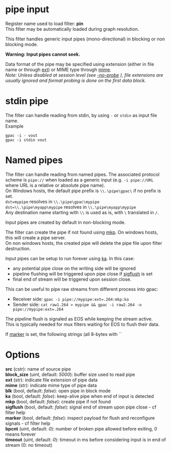 <!-- automatically generated - do not edit, patch gpac/applications/gpac/gpac.c -->

# pipe input  
  
Register name used to load filter: __pin__  
This filter may be automatically loaded during graph resolution.  
  
This filter handles generic input pipes (mono-directional) in blocking or non blocking mode.  

__Warning: Input pipes cannot seek.__  
  
Data format of the pipe may be specified using extension (either in file name or through [ext](#ext)) or MIME type through [mime](#mime).  
_Note: Unless disabled at session level (see [-no-probe](core_options/#no-probe) ), file extensions are usually ignored and format probing is done on the first data block._  
  
# stdin pipe  
  
The filter can handle reading from stdin, by using `-` or `stdin` as input file name.  
Example
```
gpac -i - vout  
gpac -i stdin vout
```  
  
# Named pipes  
  
The filter can handle reading from named pipes. The associated protocol scheme is `pipe://` when loaded as a generic input (e.g. `-i pipe://URL` where URL is a relative or absolute pipe name).  
On Windows hosts, the default pipe prefix is `\\.\pipe\gpac\` if no prefix is set.  
`dst=mypipe` resolves in `\\.\pipe\gpac\mypipe`  
`dst=\\.\pipe\myapp\mypipe` resolves in `\\.\pipe\myapp\mypipe`  
Any destination name starting with `\\` is used as is, with `\` translated in `/`.  
  
Input pipes are created by default in non-blocking mode.  
  
The filter can create the pipe if not found using [mkp](#mkp). On windows hosts, this will create a pipe server.  
On non windows hosts, the created pipe will delete the pipe file upon filter destruction.  
    
Input pipes can be setup to run forever using [ka](#ka). In this case:  

- any potential pipe close on the writing side will be ignored  
- pipeline flushing will be triggered upon pipe close if [sigflush](#sigflush) is set  
- final end of stream will be triggered upon session close.  

    
This can be useful to pipe raw streams from different process into gpac:  

- Receiver side: `gpac -i pipe://mypipe:ext=.264:mkp:ka`  
- Sender side: `cat raw1.264 > mypipe && gpac -i raw2.264 -o pipe://mypipe:ext=.264`    

The pipeline flush is signaled as EOS while keeping the stream active.  
This is typically needed for mux filters waiting for EOS to flush their data.  
    
If [marker](#marker) is set, the following strings (all 8-bytes with ``  
  

# Options    
  
<a id="src">__src__</a> (cstr): name of source pipe  
<a id="block_size">__block_size__</a> (uint, default: _5000_): buffer size used to read pipe  
<a id="ext">__ext__</a> (str): indicate file extension of pipe data  
<a id="mime">__mime__</a> (str): indicate mime type of pipe data  
<a id="blk">__blk__</a> (bool, default: _false_): open pipe in block mode  
<a id="ka">__ka__</a> (bool, default: _false_): keep-alive pipe when end of input is detected  
<a id="mkp">__mkp__</a> (bool, default: _false_): create pipe if not found  
<a id="sigflush">__sigflush__</a> (bool, default: _false_): signal end of stream upon pipe close - cf filter help  
<a id="marker">__marker__</a> (bool, default: _false_): inspect payload for flush and reconfigure signals - cf filter help  
<a id="bpcnt">__bpcnt__</a> (uint, default: _0_): number of broken pipe allowed before exiting, 0 means forever  
<a id="timeout">__timeout__</a> (uint, default: _0_): timeout in ms before considering input is in end of stream (0: no timeout)  
  
